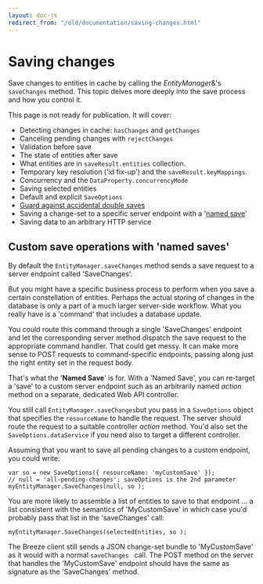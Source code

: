 ```yaml
---
layout: doc-js
redirect_from: "/old/documentation/saving-changes.html"
---
```

# Saving changes

Save changes to entities in cache by calling the *EntityManage*r&'s `saveChanges` method. This topic delves more deeply into the save process and how you control it. 

This page is not ready for publication. It will cover: 

- Detecting changes in cache: `hasChanges` and `getChanges`
- Canceling pending changes with `rejectChanges`
- Validation before save
- The state of entities after save
- What entities are in `saveResult.entities` collection.
- Temporary key resolution ('id fix-up') and the `saveResult.keyMappings`.
- Concurrency and the `DataProperty.concurrencyMode`
- Saving selected entities
- Default and explicit `SaveOptions`
- <a href="/doc-cool-breezes/concurrent-saves.html">Guard against accidental double saves</a>
- Saving a change-set to a specific server endpoint with a '<a href="#NamedSave">named save</a>'
- Saving data to an arbitrary HTTP service


## <a name="NamedSave"></a>Custom save operations with 'named saves'

By default the `EntityManager.saveChanges` method sends a save request to a server endpoint called 'SaveChanges'. 

But you might have a specific business process to perform when you save a certain constellation of entities. Perhaps the actual storing of changes in the database is only a part of a much larger server-side workflow. What you really have is a 'command' that includes a database update. 

You could route this command through a single 'SaveChanges' endpoint and let the corresponding server method dispatch the save request to the appropriate command handler. That could get messy. It can make more sense to POST requests to command-specific endpoints, passing along just the right entity set in the request body. 

That's what the '**Named Save**' is for. With a 'Named Save', you can re-target a 'save' to a custom server endpoint such as an arbitrarily named *action* method on a separate, dedicated Web API controller. 

You still call `EntityManager.saveChanges`but you pass in a `SaveOptions` object that specifies the `resourceName` to handle the request. The server should route the request to a suitable controller *action* method. You'd also set the `SaveOptions.dataService` if you need also to target a different controller. 

Assuming that you want to save all pending changes to a custom endpoint, you could write: 

    var so = new SaveOptions({ resourceName: 'myCustomSave' });
    // null = 'all-pending-changes'; saveOptions is the 2nd parameter
    myEntityManager.SaveChanges(null, so ); 

You are more likely to assemble a list of entities to save to that endpoint ... a list consistent with the semantics of 'MyCustomSave' in which case you'd probably pass that list in the 'saveChanges' call: 

    myEntityManager.SaveChanges(selectedEntities, so ); 

The Breeze client still sends a JSON change-set bundle to 'MyCustomSave' as it would with a normal `saveChanges ` call. The POST method on the server that handles the 'MyCustomSave' endpoint should have the same as signature as the 'SaveChanges' method. 

  
